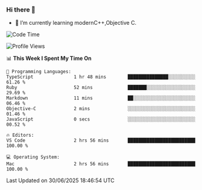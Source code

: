 ### Hi there 👋
- 🌱 I’m currently learning modernC++,Objective C.
<!--
**Asukaki7/Asukaki7** is a ✨ _special_ ✨ repository because its `README.md` (this file) appears on your GitHub profile.

Here are some ideas to get you started:

- 🔭 I’m currently working on ...
- 🌱 I’m currently learning ...
- 👯 I’m looking to collaborate on ...
- 🤔 I’m looking for help with ...
- 💬 Ask me about ...
- 📫 How to reach me: ...
- 😄 Pronouns: ...
- ⚡ Fun fact: ...
-->
<!--START_SECTION:waka-->
![Code Time](http://img.shields.io/badge/Code%20Time-558%20hrs%2013%20mins-blue)

![Profile Views](http://img.shields.io/badge/Profile%20Views-1-blue)

📊 **This Week I Spent My Time On** 

```text
💬 Programming Languages: 
TypeScript               1 hr 48 mins        ███████████████░░░░░░░░░░   61.26 % 
Ruby                     52 mins             ███████░░░░░░░░░░░░░░░░░░   29.69 % 
Markdown                 11 mins             ██░░░░░░░░░░░░░░░░░░░░░░░   06.46 % 
Objective-C              2 mins              ░░░░░░░░░░░░░░░░░░░░░░░░░   01.46 % 
JavaScript               0 secs              ░░░░░░░░░░░░░░░░░░░░░░░░░   00.52 % 

🔥 Editors: 
VS Code                  2 hrs 56 mins       █████████████████████████   100.00 % 

💻 Operating System: 
Mac                      2 hrs 56 mins       █████████████████████████   100.00 % 
```


 Last Updated on 30/06/2025 18:46:54 UTC
<!--END_SECTION:waka-->
